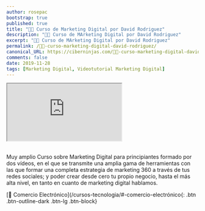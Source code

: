 ```yaml
---
author: rosepac
bootstrap: true
published: true
title: "👨‍🏫 Curso de Marketing Digital por David Rodriguez"
description: "👨‍🏫 Curso de MArketing Digital por David Rodriguez"
excerpt: "👨‍🏫 Curso de MArketing Digital por David Rodriguez"
permalink: /👨‍🏫-curso-marketing-digital-david-rodriguez/
canonical_URL: https://ciberninjas.com/👨‍🏫-curso-marketing-digital-david-rodriguez/
comments: false
date: 2019-11-28
tags: [Marketing Digital, Videotutorial Marketing Digital]
---
```


<div class="embed-responsive embed-responsive-16by9">
  <iframe class="embed-responsive-item" src="https://www.youtube-nocookie.com/embed/videoseries?list=PLgDThs_yvMde7sL8JkvW-by8eFvDgNYjf" allowfullscreen></iframe>
</div><br/>

Muy amplio Curso sobre Marketing Digital para principiantes formado por dos vídeos, en el que se transmite una amplia gama de herramientas con las que formar una completa estrategia de marketing 360 a través de tus redes sociales; y poder crear desde cero tu propio negocio, hasta el más alta nivel, en tanto en cuanto de marketing digital hablamos.

[🛒 Comercio Electrónico](/cursos-tecnologia/#-comercio-electrónico{: .btn .btn-outline-dark .btn-lg .btn-block}
